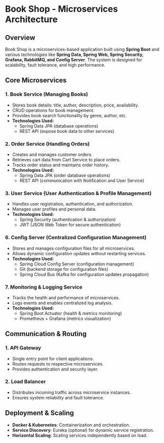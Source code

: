 # Book Shop - Microservices Architecture

## Overview

Book Shop is a microservices-based application built using **Spring Boot** and various technologies like **Spring Data,
Spring Web, Spring Security, Grafana, RabbitMQ, and Config Server**. The system is designed for scalability, fault
tolerance, and high performance.

## **Core Microservices**

### **1. Book Service** (Managing Books)

- Stores book details: title, author, description, price, availability.
- CRUD operations for book management.
- Provides book search functionality by genre, author, etc.
- **Technologies Used:**
    - Spring Data JPA (database operations)
    - REST API (expose book data to other services)

### **2. Order Service** (Handling Orders)

- Creates and manages customer orders.
- Retrieves cart data from Cart Service to place orders.
- Tracks order status and maintains order history.
- **Technologies Used:**
    - Spring Data JPA (order database operations)
    - REST API (communication with Notification and User Service)

### **3. User Service** (User Authentication & Profile Management)

- Handles user registration, authentication, and authorization.
- Manages user profiles and personal data.
- **Technologies Used:**
    - Spring Security (authentication & authorization)
    - JWT (JSON Web Token for secure authentication)

### **6. Config Server** (Centralized Configuration Management)

- Stores and manages configuration files for all microservices.
- Allows dynamic configuration updates without restarting services.
- **Technologies Used:**
    - Spring Cloud Config Server (configuration management)
    - Git (backend storage for configuration files)
    - Spring Cloud Bus (Kafka for configuration updates propagation)

### **7. Monitoring & Logging Service**

- Tracks the health and performance of microservices.
- Logs events and enables centralized log analysis.
- **Technologies Used:**
    - Spring Boot Actuator (health & metrics monitoring)
    - Prometheus + Grafana (metrics visualization)

## **Communication & Routing**

### **1. API Gateway**

- Single entry point for client applications.
- Routes requests to respective microservices.
- Provides authentication and security layer.

### **2. Load Balancer**

- Distributes incoming traffic across microservice instances.
- Ensures system reliability and fault tolerance.

## **Deployment & Scaling**

- **Docker & Kubernetes**: Containerization and orchestration.
- **Service Discovery**: Eureka (optional) for dynamic service registration.
- **Horizontal Scaling**: Scaling services independently based on load.



